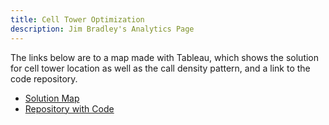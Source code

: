 ```yaml
---
title: Cell Tower Optimization
description: Jim Bradley's Analytics Page
---
```


The links below are to a map made with Tableau, which shows the solution for cell tower location as well as the call density pattern, and a link to the code repository. 

- [Solution Map](https://github.com/jrb28/cellTower/blob/master/solution.jpg)
- [Repository with Code](https://github.com/jrb28/cellTower)
